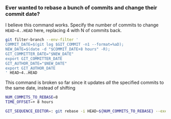  
### Ever wanted to rebase a bunch of commits and change their commit date?

I believe this command works. Specify the number of commits to change `HEAD~4..HEAD` here, replacing 4 with N of commits back.

```bash
git filter-branch --env-filter '
COMMIT_DATE=$(git log $GIT_COMMIT -n1 --format=%aD);
NEW_DATE=$(date -d "$COMMIT_DATE+8 hours" -R);
GIT_COMMITTER_DATE="$NEW_DATE"
export GIT_COMMITTER_DATE
GIT_AUTHOR_DATE="$NEW_DATE"
export GIT_AUTHOR_DATE
' HEAD~4..HEAD
```




This command is broken so far since it updates _all_ the specified commits to the same date, instead of shifting

```bash
NUM_COMMITS_TO_REBASE=8
TIME_OFFSET=+ 8 hours

GIT_SEQUENCE_EDITOR=: git rebase -i HEAD~${NUM_COMMITS_TO_REBASE} --exec "git commit --amend --date \"$(date -d "$(git log $GIT_COMMIT -n1 --format=%aD)${TIME_OFFSET}" -R)\""
```
